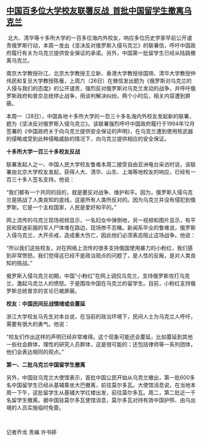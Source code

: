 <!--1646125524000-->
[中国百多位大学校友联署反战  首批中国留学生撤离乌克兰](https://www.rfa.org/mandarin/yataibaodao/junshiwaijiao/ql-03012022040507.html)
------

<p> 北大、清华等十多所大学的一百多位海内外校友，响应多位历史学家早前公开谴责俄罗斯行动，本周一发出《坚决反对俄罗斯入侵乌克兰》的联署信，呼吁中国政府履行有关为乌克兰提供安全保证的承诺。另外，中国第一批留学生已经从陆路撤离乌克兰。</p><p>南京大学教授孙江、北京大学教授王立新、香港大学教授徐国琦、清华大学教授仲伟民和复旦大学教授陈雁，上周六（26日）在微信发出题为《俄罗斯对乌克兰的入侵与我们的态度》的公开谴责，强烈反对俄罗斯对乌克兰发动的战争，并呼吁俄罗斯政府和普京总统停止战争，用谈判解决纠纷。两个小时后，相关内容遭到屏蔽。</p><p>本周一（28日），中国各地十多所大学的一百三十多名海内外校友发起新的联署，题为《坚决反对俄罗斯入侵乌克兰》。该联署强烈呼吁中国政府履行于1994年12月签署的《中国政府关于向乌克兰提供安全保证的声明》，在乌克兰遭到使用核武器的侵略或受到此种侵略威胁的情况下，向乌克兰提供相应的安全保证。</p><p><strong>十多所大学一百三十多校友反战</strong></p><p>联署发起人之一、中国人民大学校友鲁难本周二接受自由亚洲电台采访时说，该联署由北京大学校友发起，获得人大、清华、山东、上海等地校友的响应，已经有一百三十多人签名支持。他说：</p><p>“我们都有一个共同的目的，就是要反对战争、维护和平。因为，俄罗斯入侵乌克兰是挑战了人类良知的底线，这是所有人类所反对的。因为乌克兰并没有侵犯到俄罗斯。它是一个主权国家，人民是爱好和平的。”</p><p>网上流传的乌克兰现场视频显示，一名妇女中弹倒地，另一视频和图片显示，有平民和穿迷彩服的军人尸体堆在路边，现场惨不忍睹。新闻系毕业的鲁难说，俄罗斯入侵乌克兰，大开杀戒，造成重大伤亡，因此他们必须表态阻止这场战争。他说：</p><p>“所以我们这些校友，对在网络上流传的很多支持俄国使用暴力的小粉红，我们感到非常愤怒。我们觉得这已经不是政治观点的问题了，是人性的反叛，是对人类良知的挑战。” </p><p>俄罗斯入侵乌克兰初期，中国“小粉红”在网上调侃乌克兰，支持俄罗斯攻打乌克兰，激起乌克兰人的愤怒。于是围攻中国在乌克兰的留学生。目前，小粉红支持俄罗斯总统普京的言论已被屏蔽。</p><p><strong>校友：中国民间反战情绪或会蔓延</strong></p><p>浙江大学校友马先生对本台说，在当前的政治环境下，民间人士为乌克兰人呼吁，需要有很大的勇气。他说：</p><p>“校友们作出这样的声明已经非常难得。这个现象可能还会蔓延，比如蔓延到其他一些社会群体，理性的研究人员群体，这是很可能的；还包括律师等一系列团体，他们会表达相同的观点。”</p><p><strong>第一、二批乌克兰中国留学生撤离</strong></p><p>另外，中国驻乌克兰大使馆表示，首批中国公民开始从乌克兰撤出，第一批600多名中国留学生已经从基辅乘坐大巴撤离，前往莫尔多瓦。大使馆消息说，在当地本周一下午，这批留学生从基辅大学红楼出发，前往莫尔多瓦。周二，第二批近一千名留学生撤离。据中国驻莫尔多瓦使馆消息，莫尔多瓦对持有效中国护照、由乌出境的人员实施临时免簽。</p><p> </p><p>记者乔龙 责编 许书婷</p>
